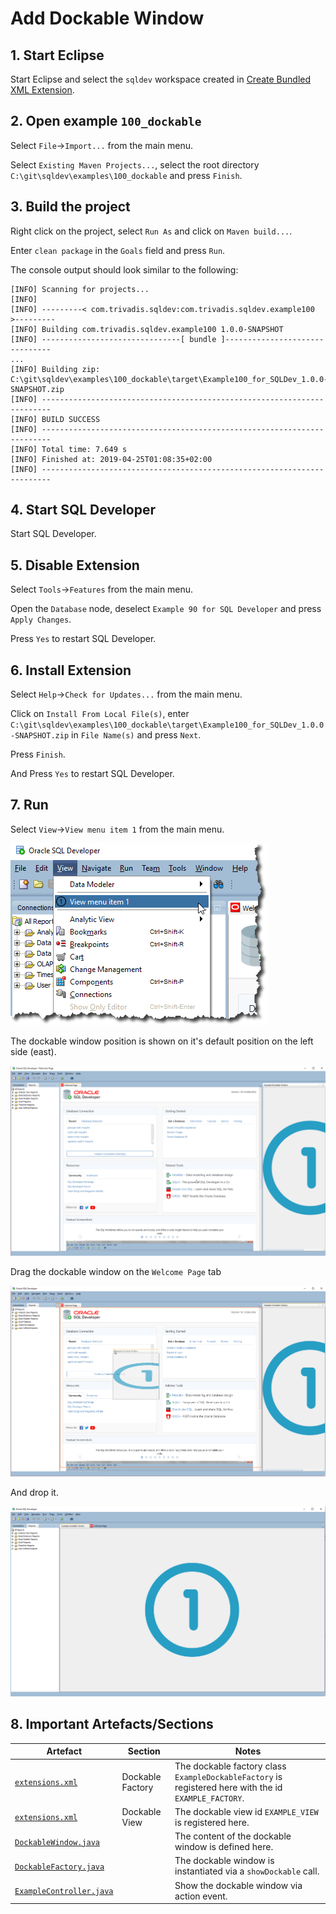 # Add Dockable Window

## 1. Start Eclipse

Start Eclipse and select the `sqldev` workspace created in [Create Bundled XML Extension](https://github.com/PhilippSalvisberg/sqldev/tree/master/workshop/050_create_bundled_xml_extension).

## 2. Open example `100_dockable`

Select `File`->`Import...` from the main menu.

Select `Existing Maven Projects...`, select the root directory `C:\git\sqldev\examples\100_dockable` and press `Finish`.

## 3. Build the project

Right click on the project, select `Run As` and click on `Maven build...`.

Enter `clean package` in the `Goals` field and press `Run`.

The console output should look similar to the following:

```text
[INFO] Scanning for projects...
[INFO] 
[INFO] ---------< com.trivadis.sqldev:com.trivadis.sqldev.example100 >---------
[INFO] Building com.trivadis.sqldev.example100 1.0.0-SNAPSHOT
[INFO] -------------------------------[ bundle ]-------------------------------
...
[INFO] Building zip: C:\git\sqldev\examples\100_dockable\target\Example100_for_SQLDev_1.0.0-SNAPSHOT.zip
[INFO] ------------------------------------------------------------------------
[INFO] BUILD SUCCESS
[INFO] ------------------------------------------------------------------------
[INFO] Total time: 7.649 s
[INFO] Finished at: 2019-04-25T01:08:35+02:00
[INFO] ------------------------------------------------------------------------
```

## 4. Start SQL Developer

Start SQL Developer.

## 5. Disable Extension

Select `Tools`->`Features` from the main menu.

Open the `Database` node, deselect `Example 90 for SQL Developer` and press `Apply Changes`.

Press `Yes` to restart SQL Developer.

## 6. Install Extension

Select `Help`->`Check for Updates...` from the main menu.

Click on `Install From Local File(s)`, enter `C:\git\sqldev\examples\100_dockable\target\Example100_for_SQLDev_1.0.0-SNAPSHOT.zip` in `File Name(s)` and press `Next`.

Press `Finish`.

And Press `Yes` to restart SQL Developer.

## 7. Run

Select `View`->`View menu item 1` from the main menu.

![View menu item 1](./images/view_menu_item_1.png)

The dockable window position is shown on it's default position on the left side (east).

![Default Position](./images/default_east_position.png)

Drag the dockable window on the `Welcome Page` tab

![Drag](./images/drag_to_welcome_tab.png)

And drop it.

![Drop](./images/drop_on_welcome_tab.png)

## 8. Important Artefacts/Sections

| Artefact | Section | Notes |
| -------- | ------- | ----- |
| [`extensions.xml`](https://github.com/PhilippSalvisberg/sqldev/blob/master/examples/100_dockable/extension.xml#L19-L21) | Dockable Factory | The dockable factory class `ExampleDockableFactory` is registered here with the id `EXAMPLE_FACTORY`. |
| [`extensions.xml`](https://github.com/PhilippSalvisberg/sqldev/blob/master/examples/100_dockable/extension.xml#L54-L59) | Dockable View | The dockable view id `EXAMPLE_VIEW` is registered here. |
| [`DockableWindow.java`](https://github.com/PhilippSalvisberg/sqldev/blob/master/examples/100_dockable/src/main/java/com/trivadis/sqldev/example100/ExampleDockable.java#L36-L44) |  | The content of the dockable window is defined here. |
| [`DockableFactory.java`](https://github.com/PhilippSalvisberg/sqldev/blob/master/examples/100_dockable/src/main/java/com/trivadis/sqldev/example100/ExampleDockableFactory.java#L46-L49) |  | The dockable window is instantiated via a `showDockable` call. |
| [`ExampleController.java`](https://github.com/PhilippSalvisberg/sqldev/blob/master/examples/100_dockable/src/main/java/com/trivadis/sqldev/example100/ExampleController.java#L15) |  | Show the dockable window via action event. |
